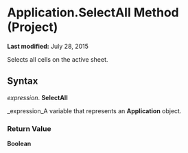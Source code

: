 
# Application.SelectAll Method (Project)

 **Last modified:** July 28, 2015

Selects all cells on the active sheet.

## Syntax

 _expression_. **SelectAll**

 _expression_A variable that represents an  **Application** object.


### Return Value

 **Boolean**

